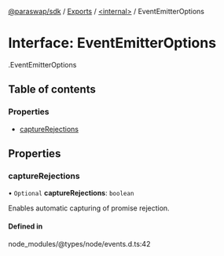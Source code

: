 [@paraswap/sdk](../README.md) / [Exports](../modules.md) / [<internal\>](../modules/internal_.md) / EventEmitterOptions

# Interface: EventEmitterOptions

[<internal>](../modules/internal_.md).EventEmitterOptions

## Table of contents

### Properties

- [captureRejections](internal_.EventEmitterOptions.md#capturerejections)

## Properties

### captureRejections

• `Optional` **captureRejections**: `boolean`

Enables automatic capturing of promise rejection.

#### Defined in

node_modules/@types/node/events.d.ts:42
